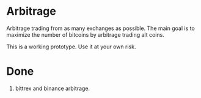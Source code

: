 # Arbitrage
Arbitrage trading from as many exchanges as possible.
The main goal is to maximize the number of bitcoins by arbitrage trading alt coins.

This is a working prototype.
Use it at your own risk.

# Done
1. bittrex and binance arbitrage.
